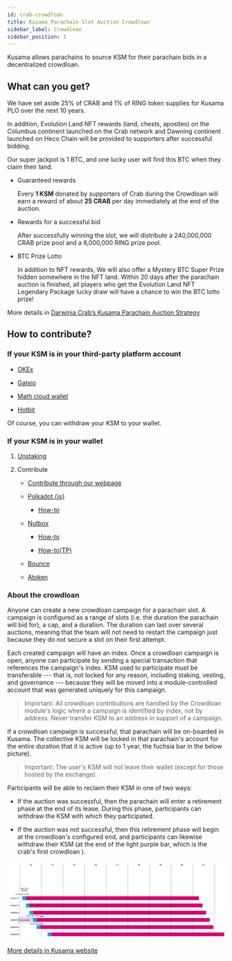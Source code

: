 ```yaml
---
id: crab-crowdloan
title: Kusama Parachain Slot Auction Crowdloan
sidebar_label: Crowdloan
sidebar_position: 1
---
```


Kusama allows parachains to source KSM for their parachain bids in a decentralized crowdloan.

## What can you get?

We have set aside 25% of CRAB and 1% of RING token supplies for Kusama PLO over the next 10 years.

In addition, Evolution Land NFT rewards (land, chests, apostles) on the Columbus continent launched on the Crab network and Dawning continent launched on Heco Chain will be provided to supporters after successful bidding.

Our super jackpot is 1 BTC, and one lucky user will find this BTC when they claim their land.

* Guaranteed rewards

  Every **1 KSM** donated by supporters of Crab during the Crowdloan will earn a reward of about **25 CRAB** per day immediately at the end of the auction.

* Rewards for a successful bid

  After successfully winning the slot, we will distribute a 240,000,000 CRAB prize pool and a 6,000,000 RING prize pool.

* BTC Prize Lotto

  In addition to NFT rewards, We will also offer a Mystery BTC Super Prize hidden somewhere in the NFT land. Within 20 days after the parachain auction is finished, all players who get the Evolution Land NFT Legendary Package lucky draw will have a chance to win the BTC lotto prize!

More details in [Darwinia Crab’s Kusama Parachain Auction Strategy](https://darwinianetwork.medium.com/darwinia-crabs-kusama-parachain-auction-strategy-3f37cbfdfe4)

## How to contribute?

### If your KSM is in your third-party platform account

* [OKEx](./crab-crowdloan-howto-okex.md)

* [Gateio](./crab-crowdloan-howto-gateio.md)

* [Math cloud wallet](./crab-crowdloan-howto-math.md)

* [Hotbit](./crab-crowdloan-howto-hotbit.md)

Of course, you can withdraw your KSM to your wallet.

### If your KSM is in your wallet

1. [Unstaking](./crab-crowdloan-howto-unstaking.md)

2. Contribute

    * [Contribute through our webpage](https://crab.network/plo)

    * [Polkadot.{js}](https://polkadot.js.org/apps/?rpc=wss%3A%2F%2Fkusama-rpc.polkadot.io#/parachains/crowdloan)

    	* [How-to](./crab-crowdloan-howto-polkadotjs.md)

    * [Nutbox](https://polkadot.nutbox.io/#/crowdloan/kusama/parachain/2006)

    	* [How-to](https://www.notion.so/Crab-Slot-Auction-7710b022aa8647cca7d782ab90f2aa05)

    	* [How-to(TP)](https://www.notion.so/Crab-Slot-Auction-TP-b62746eb90684d6c8ff96f2e83bb3622)

    * [Bounce](https://ksm.bounce.finance/#/)

    * [Atoken](https://atoken-plo.biliangwang.com/plo)


### About the crowdloan

Anyone can create a new crowdloan campaign for a parachain slot. A campaign is configured as a range of slots (i.e. the duration the parachain will bid for), a cap, and a duration. The duration can last over several auctions, meaning that the team will not need to restart the campaign just because they do not secure a slot on their first attempt.

Each created campaign will have an index. Once a crowdloan campaign is open, anyone can participate by sending a special transaction that references the campaign's index. KSM used to participate must be transferable --- that is, not locked for any reason, including staking, vesting, and governance --- because they will be moved into a module-controlled account that was generated uniquely for this campaign.

> Important: All crowdloan contributions are handled by the Crowdloan module's logic where a campaign is identified by index, not by address. Never transfer KSM to an address in support of a campaign.

If a crowdloan campaign is successful, that parachain will be on-boarded in Kusama. The collective KSM will be locked in that parachain's account for the entire duration that it is active (up to 1 year, the fuchsia bar in the below picture).

> Important: The user's KSM will not leave their wallet (except for those hosted by the exchange). 

Participants will be able to reclaim their KSM in one of two ways:

- If the auction was successful, then the parachain will enter a retirement phase at the end of its lease. During this phase, participants can withdraw the KSM with which they participated.

- If the auction was not successful, then this retirement phase will begin at the crowdloan's configured end, and participants can likewise withdraw their KSM (at the end of the light purple bar, which is the crab's first crowdloan ).

![crowdloan.png](../assets/crowdloan/crowdloan.png)

[More details in Kusama website](https://kusama.network/auctions)

